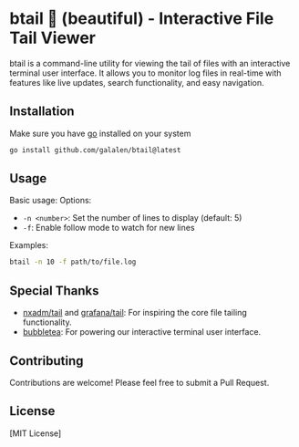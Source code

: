 # btail 🐝 (beautiful) - Interactive File Tail Viewer

btail is a command-line utility for viewing the tail of files with an interactive terminal user interface. It allows you to monitor log files in real-time with features like live updates, search functionality, and easy navigation.

## Installation
Make sure you have [go](https://go.dev/) installed on your system
```bash 
go install github.com/galalen/btail@latest
```

## Usage
Basic usage:
Options:
- `-n <number>`: Set the number of lines to display (default: 5)
- `-f`: Enable follow mode to watch for new lines

Examples:
```bash
btail -n 10 -f path/to/file.log
```

## Special Thanks

- [nxadm/tail](https://github.com/nxadm/tail) and [grafana/tail](https://github.com/grafana/tail): For inspiring the core file tailing functionality.
- [bubbletea](https://github.com/charmbracelet/bubbletea): For powering our interactive terminal user interface.

## Contributing

Contributions are welcome! Please feel free to submit a Pull Request.

## License

[MIT License]
